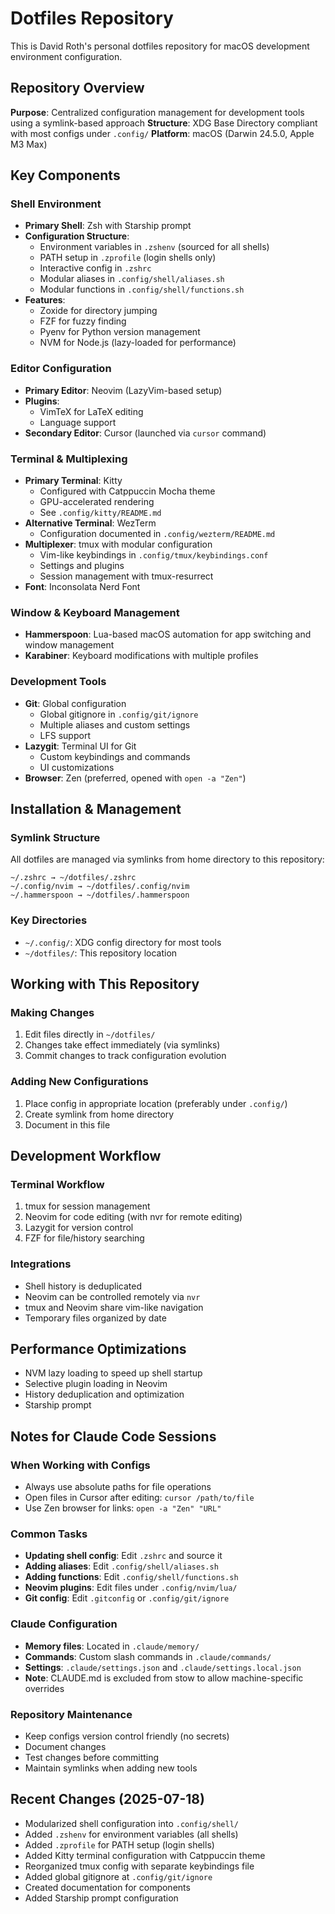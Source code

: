# Dotfiles Repository

This is David Roth's personal dotfiles repository for macOS development environment configuration.

## Repository Overview

**Purpose**: Centralized configuration management for development tools using a symlink-based approach
**Structure**: XDG Base Directory compliant with most configs under `.config/`
**Platform**: macOS (Darwin 24.5.0, Apple M3 Max)

## Key Components

### Shell Environment

- **Primary Shell**: Zsh with Starship prompt
- **Configuration Structure**:
  - Environment variables in `.zshenv` (sourced for all shells)
  - PATH setup in `.zprofile` (login shells only)
  - Interactive config in `.zshrc`
  - Modular aliases in `.config/shell/aliases.sh`
  - Modular functions in `.config/shell/functions.sh`
- **Features**:
  - Zoxide for directory jumping
  - FZF for fuzzy finding
  - Pyenv for Python version management
  - NVM for Node.js (lazy-loaded for performance)

### Editor Configuration

- **Primary Editor**: Neovim (LazyVim-based setup)
- **Plugins**:
  - VimTeX for LaTeX editing
  - Language support
- **Secondary Editor**: Cursor (launched via `cursor` command)

### Terminal & Multiplexing

- **Primary Terminal**: Kitty
  - Configured with Catppuccin Mocha theme
  - GPU-accelerated rendering
  - See `.config/kitty/README.md`
- **Alternative Terminal**: WezTerm
  - Configuration documented in `.config/wezterm/README.md`
- **Multiplexer**: tmux with modular configuration
  - Vim-like keybindings in `.config/tmux/keybindings.conf`
  - Settings and plugins
  - Session management with tmux-resurrect
- **Font**: Inconsolata Nerd Font

### Window & Keyboard Management

- **Hammerspoon**: Lua-based macOS automation for app switching and window management
- **Karabiner**: Keyboard modifications with multiple profiles

### Development Tools

- **Git**: Global configuration
  - Global gitignore in `.config/git/ignore`
  - Multiple aliases and custom settings
  - LFS support
- **Lazygit**: Terminal UI for Git
  - Custom keybindings and commands
  - UI customizations
- **Browser**: Zen (preferred, opened with `open -a "Zen"`)

## Installation & Management

### Symlink Structure

All dotfiles are managed via symlinks from home directory to this repository:

```
~/.zshrc → ~/dotfiles/.zshrc
~/.config/nvim → ~/dotfiles/.config/nvim
~/.hammerspoon → ~/dotfiles/.hammerspoon
```

### Key Directories

- `~/.config/`: XDG config directory for most tools
- `~/dotfiles/`: This repository location


## Working with This Repository

### Making Changes

1. Edit files directly in `~/dotfiles/`
2. Changes take effect immediately (via symlinks)
3. Commit changes to track configuration evolution

### Adding New Configurations

1. Place config in appropriate location (preferably under `.config/`)
2. Create symlink from home directory
3. Document in this file

## Development Workflow

### Terminal Workflow

1. tmux for session management
2. Neovim for code editing (with nvr for remote editing)
3. Lazygit for version control
4. FZF for file/history searching

### Integrations

- Shell history is deduplicated
- Neovim can be controlled remotely via `nvr`
- tmux and Neovim share vim-like navigation
- Temporary files organized by date

## Performance Optimizations

- NVM lazy loading to speed up shell startup
- Selective plugin loading in Neovim
- History deduplication and optimization
- Starship prompt

## Notes for Claude Code Sessions

### When Working with Configs

- Always use absolute paths for file operations
- Open files in Cursor after editing: `cursor /path/to/file`
- Use Zen browser for links: `open -a "Zen" "URL"`

### Common Tasks

- **Updating shell config**: Edit `.zshrc` and source it
- **Adding aliases**: Edit `.config/shell/aliases.sh`
- **Adding functions**: Edit `.config/shell/functions.sh`
- **Neovim plugins**: Edit files under `.config/nvim/lua/`
- **Git config**: Edit `.gitconfig` or `.config/git/ignore`

### Claude Configuration

- **Memory files**: Located in `.claude/memory/`
- **Commands**: Custom slash commands in `.claude/commands/`
- **Settings**: `.claude/settings.json` and `.claude/settings.local.json`
- **Note**: CLAUDE.md is excluded from stow to allow machine-specific overrides

### Repository Maintenance

- Keep configs version control friendly (no secrets)
- Document changes
- Test changes before committing
- Maintain symlinks when adding new tools

## Recent Changes (2025-07-18)

- Modularized shell configuration into `.config/shell/`
- Added `.zshenv` for environment variables (all shells)
- Added `.zprofile` for PATH setup (login shells)
- Added Kitty terminal configuration with Catppuccin theme
- Reorganized tmux config with separate keybindings file
- Added global gitignore at `.config/git/ignore`
- Created documentation for components
- Added Starship prompt configuration
